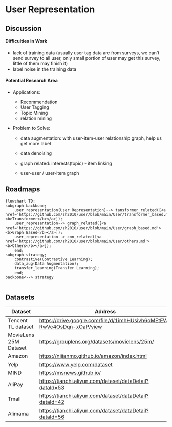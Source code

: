 # User Representation

## Discussion

#### Difficulties in Work

- lack of training data (usually user tag data are from surveys, we can't send survey to all user, only small portion of user may get this survey, little of them may finish it)
- label noise in the training data


#### Potential Research Area

- Applications:

  - Recommendation
  - User Tagging
  - Topic Mining
  - relation mining

- Problem to Solve:

  - data augmentation: with user-item-user relationship graph, help us get more label

  - data denoising
  - graph related: interests(topic) - item linking
  - user-user / user-item graph



## Roadmaps

```mermaid
flowchart TD;
subgraph backbone;
    user_representation(User Representation)--> tansformer_related([<a href='https://github.com/zh2010/user/blob/main/User/transformer_based.md'><b>Transformer</b></a>]);
    user_representation--> graph_related([<a href='https://github.com/zh2010/user/blob/main/User/graph_based.md'><b>Graph Based</b></a>]);
    user_representation--> cnn_related([<a href='https://github.com/zh2010/user/blob/main/User/others.md'><b>Others</b></a>]);
    end;
subgraph strategy;
    contrastive(Contrastive Learning);
    data_aug(Data Augmentation);
    transfer_learning(Transfer Learning);
    end;
backbone<--> strategy


```





## Datasets

| Dataset               | Address                                                      | Size |
| --------------------- | ------------------------------------------------------------ | ---- |
| Tencent TL dataset    | https://drive.google.com/file/d/1imhHUsivh6oMEtEW-RwVc4OsDqn-xOaP/view |      |
| MovieLens 25M Dataset | https://grouplens.org/datasets/movielens/25m/                | 25m  |
| Amazon                | https://nijianmo.github.io/amazon/index.html                 |      |
| Yelp                  | https://www.yelp.com/dataset                                 |      |
| MIND                  | https://msnews.github.io/                                    |      |
| AliPay                | https://tianchi.aliyun.com/dataset/dataDetail?dataId=53      |      |
| Tmall                 | https://tianchi.aliyun.com/dataset/dataDetail?dataId=42      |      |
| Alimama               | https://tianchi.aliyun.com/dataset/dataDetail?dataId=56      |      |





